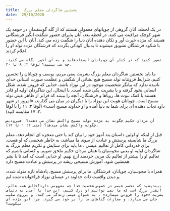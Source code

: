 ```yaml
---
title:  نخستین شاگردان معلم بزرگ
date:  29/10/2020
---
```


در یک لحظه، آنان گروهی از چوپانهای معمولی هستند که از گله گوسفندان در حومه یک شهر کوچک مراقبت می کنند. در لحظه بعد، آنان پذیرای حضور شگفت انگیز فرشتگانی هستند که مژده حیرت آور و تکان دهنده آنان دنیا را شگفت زده می کند. آنان با این حضور با شکوه فرشتگان تشویق میشوند تا بدنبال کودکی بگردند که فرشتگان مژده تولد او را اعلام کردند.

`تصور کنید که در کنار آن چوپانان ایستادهاید و به آن آخور نگاه می کنید. چه می بینید؟ لوقا ۲: ۸ تا ۲۰.`

ما باید نخستین شاگردان معلم بزرگ بشریت یعنی مریم، یوسف و چوپانان را تحسین کنیم. شرایط فروتنانه تولد مسیح هیچ نشانی از شگفتی و عظمت صورت انسانی خدای نادیده ندارد که بیانگر شخصیت موجود در این نوزاد باشد، خدایی که فروتن شده، شکل انسانی بخود گرفته و با بشریت یکی شده است. با اینحال، این شاگردان اولیه او قادر هستند با کمک نبوت ها، رویاها و فرشتگان، آنچه را ببینند که فراتر از ظاهر عینی تولد مسیح است. چوپانان هویت این نوزاد را با دیگران در میان می گذارند، «امروز در شهر داود نجات دهنده ای برای شما به دنیا آمده و او خداوند مسیح است» (لوقا ۲: ۱۱ را با لوقا ۲: ۱۷ مقایسه کنید).

`آن مردان حکیم چگونه به مژده تولد مسیح واکنش نشان می دهند؟  هیرودیس چگونه واکنش نشان میدهد؟ (متی ۲: ۱ تا ۱۲).`

قبل از اینکه او اولین داستان پند آموز خود را بیان کند یا حتی معجزه ای انجام دهد، معلم بزرگ ما شایسته پرستش و عبادت از سوی ما میباشد، به خاطر شخصی که او هست. برای قدردانی کامل از تعالیم عیسی ، ما باید برای ستایش و تکریم معلم بزرگ به شاگردان اولیه او یعنی مجوسیان یا همان مردان حکیم ملحق شویم. و کسانی باشیم که تعالیم او را بیشتر از تعالیم یک مربی خردمند ارج نهیم. او خدایی است که آمد تا با بشر همنشین شود. آموزش مسیحی ریشه در پرستش و عبادت مسیح دارد.

همراه با مجوسیان، چوپانان، فرشتگان، ما برای پرستش مسیح، پادشاه تازه متولد شده، و دیدن واقعیت ذات خداوند در عیسای نوزاد فراخوانده شده ایم.

`بیندیشید که تجسم عیسی در خصوص شخصیت خدا چه مفهومی دارد؟خالق همه عالم، آنقدر بزرگ است که ما نمی توانیم او درک کنیم، این خدا با آمدن به دنیای بشریت «خود را فروتن میسازد» ، به عنوان عیسی زندگی می کند، و برروی صلیب جان می سپارد، و مجازات گناهان ما را بر خود می گیرد. چرا این مژده ای نیکوست؟`